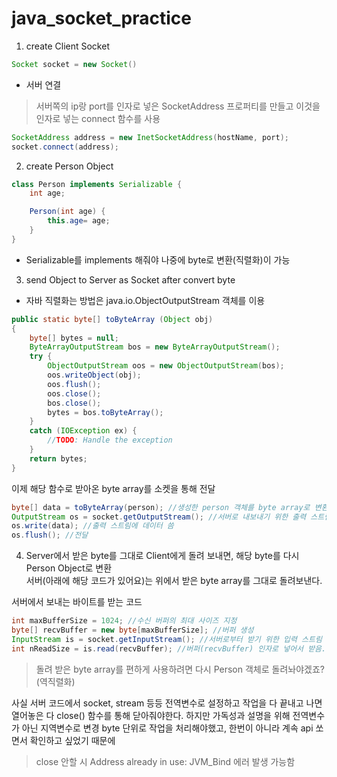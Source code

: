 # java_socket_practice
1. create Client Socket  

```java
Socket socket = new Socket()
```  
* 서버 연결  
> 서버쪽의 ip랑 port를 인자로 넣은 SocketAddress 프로퍼티를 만들고 이것을 인자로 넣는 connect 함수를 사용  
 
```java
SocketAddress address = new InetSocketAddress(hostName, port);
socket.connect(address);
```  
  
  
2. create Person Object
```java
class Person implements Serializable {
    int age;

    Person(int age) {
        this.age= age;
    }
}
```
- Serializable를 implements 해줘야 나중에 byte로 변환(직렬화)이 가능
  
  
3. send Object to Server as Socket after convert byte  
 - 자바 직렬화는 방법은 java.io.ObjectOutputStream 객체를 이용  

```java
public static byte[] toByteArray (Object obj)
{
    byte[] bytes = null;
    ByteArrayOutputStream bos = new ByteArrayOutputStream();
    try {
        ObjectOutputStream oos = new ObjectOutputStream(bos);
        oos.writeObject(obj);
        oos.flush();
        oos.close();
        bos.close();
        bytes = bos.toByteArray();
    }
    catch (IOException ex) {
        //TODO: Handle the exception
    }
    return bytes;
}
```  
이제 해당 함수로 받아온 byte array를 소켓을 통해 전달  
```java
byte[] data = toByteArray(person); //생성한 person 객체를 byte array로 변환
OutputStream os = socket.getOutputStream(); //서버로 내보내기 위한 출력 스트림 뚫음
os.write(data); //출력 스트림에 데이터 씀
os.flush(); //전달
```  
  
  
4. Server에서 받은 byte를 그대로 Client에게 돌려 보내면, 해당 byte를 다시 Person Object로 변환  
서버(아래에 해당 코드가 있어요)는 위에서 받은 byte array를 그대로 돌려보낸다.  
  
서버에서 보내는 바이트를 받는 코드
```java
int maxBufferSize = 1024; //수신 버퍼의 최대 사이즈 지정
byte[] recvBuffer = new byte[maxBufferSize]; //버퍼 생성
InputStream is = socket.getInputStream(); //서버로부터 받기 위한 입력 스트림 뚫음
int nReadSize = is.read(recvBuffer); //버퍼(recvBuffer) 인자로 넣어서 받음. 반환 값은 받아온 size
```
> 돌려 받은 byte array를 편하게 사용하려면 다시 Person 객체로 돌려놔야겠죠?(역직렬화)

사실 서버 코드에서 socket, stream 등등 전역변수로 설정하고 작업을 다 끝내고 나면열어놓은 다 close() 함수를 통해 닫아줘야한다.
하지만 가독성과 설명을 위해 전역변수가 아닌 지역변수로 변경
byte 단위로 작업을 처리해야했고, 한번이 아니라 계속 api 쏘면서 확인하고 싶었기 때문에

> close 안할 시 Address already in use: JVM_Bind 에러 발생 가능함
  
